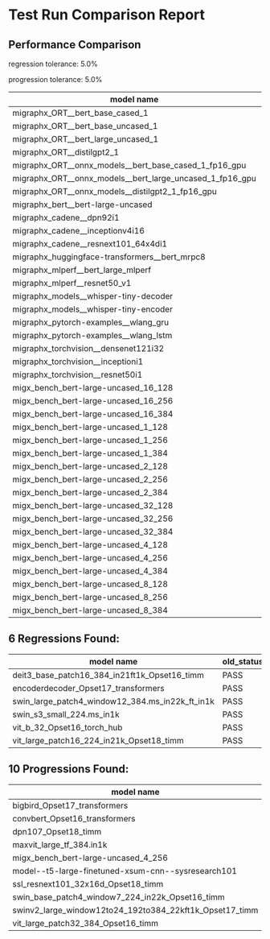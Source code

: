 # Test Run Comparison Report

## Performance Comparison

regression tolerance: 5.0%

progression tolerance: 5.0%

|model name|exit_status|analysis|old_time_ms|new_time_ms|change_ms|percent_change|
|---|---|---|---|---|---|---|
|migraphx_ORT__bert_base_cased_1|PASS|within tol|121.8692|121.9358|0.0666|0.05%|
|migraphx_ORT__bert_base_uncased_1|PASS|within tol|121.7383|125.5324|3.7942|3.12%|
|migraphx_ORT__bert_large_uncased_1|PASS|within tol|536.7106|537.7661|1.0555|0.2%|
|migraphx_ORT__distilgpt2_1|PASS|within tol|69.7221|68.7667|-0.9553|-1.37%|
|migraphx_ORT__onnx_models__bert_base_cased_1_fp16_gpu|Numerics|within tol|66.0277|66.2558|0.2281|0.35%|
|migraphx_ORT__onnx_models__bert_large_uncased_1_fp16_gpu|Numerics|within tol|340.6375|339.8115|-0.826|-0.24%|
|migraphx_ORT__onnx_models__distilgpt2_1_fp16_gpu|Numerics|within tol|35.5787|34.8631|-0.7156|-2.01%|
|migraphx_bert__bert-large-uncased|PASS|within tol|19.4107|19.2441|-0.1665|-0.86%|
|migraphx_cadene__dpn92i1|PASS|within tol|3.4798|3.6151|0.1353|3.89%|
|migraphx_cadene__inceptionv4i16|PASS|within tol|19.6348|19.6405|0.0056|0.03%|
|migraphx_cadene__resnext101_64x4di1|PASS|within tol|4.2438|4.1551|-0.0888|-2.09%|
|migraphx_huggingface-transformers__bert_mrpc8|PASS|within tol|6.9779|7.0873|0.1094|1.57%|
|migraphx_mlperf__bert_large_mlperf|PASS|within tol|25.9387|26.3917|0.453|1.75%|
|migraphx_mlperf__resnet50_v1|Numerics|within tol|14.1096|14.0806|-0.029|-0.21%|
|migraphx_models__whisper-tiny-decoder|PASS|within tol|42.2186|41.4833|-0.7353|-1.74%|
|migraphx_models__whisper-tiny-encoder|Numerics|within tol|103.717|104.7007|0.9838|0.95%|
|migraphx_pytorch-examples__wlang_gru|PASS|progression|20.989|17.6164|-3.3727|-16.07%|
|migraphx_pytorch-examples__wlang_lstm|PASS|regression|8.3046|10.0818|1.7772|21.4%|
|migraphx_torchvision__densenet121i32|PASS|within tol|13.6598|13.643|-0.0168|-0.12%|
|migraphx_torchvision__inceptioni1|PASS|within tol|3.087|3.1174|0.0304|0.98%|
|migraphx_torchvision__resnet50i1|PASS|within tol|2.0249|2.034|0.0091|0.45%|
|migx_bench_bert-large-uncased_16_128|PASS|within tol|25.4601|25.7004|0.2403|0.94%|
|migx_bench_bert-large-uncased_16_256|PASS|within tol|36.8451|37.2159|0.3708|1.01%|
|migx_bench_bert-large-uncased_16_384|Numerics|within tol|55.2278|56.6562|1.4284|2.59%|
|migx_bench_bert-large-uncased_1_128|PASS|within tol|12.5623|12.5743|0.012|0.1%|
|migx_bench_bert-large-uncased_1_256|PASS|within tol|12.7653|12.787|0.0216|0.17%|
|migx_bench_bert-large-uncased_1_384|PASS|within tol|19.2711|19.3881|0.1169|0.61%|
|migx_bench_bert-large-uncased_2_128|PASS|within tol|12.8966|12.9486|0.052|0.4%|
|migx_bench_bert-large-uncased_2_256|PASS|within tol|19.1904|19.3691|0.1788|0.93%|
|migx_bench_bert-large-uncased_2_384|PASS|within tol|19.8775|19.8283|-0.0493|-0.25%|
|migx_bench_bert-large-uncased_32_128|PASS|within tol|35.4063|34.2984|-1.108|-3.13%|
|migx_bench_bert-large-uncased_32_256|PASS|within tol|68.3744|69.6235|1.2491|1.83%|
|migx_bench_bert-large-uncased_32_384|Numerics|within tol|109.1266|111.0947|1.968|1.8%|
|migx_bench_bert-large-uncased_4_128|PASS|within tol|19.2585|19.3437|0.0852|0.44%|
|migx_bench_bert-large-uncased_4_256|PASS|within tol|19.953|20.0873|0.1343|0.67%|
|migx_bench_bert-large-uncased_4_384|PASS|within tol|23.2052|23.2947|0.0895|0.39%|
|migx_bench_bert-large-uncased_8_128|PASS|within tol|20.0995|20.6936|0.5941|2.96%|
|migx_bench_bert-large-uncased_8_256|PASS|progression|27.4514|25.9635|-1.4879|-5.42%|
|migx_bench_bert-large-uncased_8_384|PASS|within tol|32.2155|32.8103|0.5948|1.85%|

## 6 Regressions Found:

|model name|old_status|new_status|
|---|---|---|
|deit3_base_patch16_384_in21ft1k_Opset16_timm|PASS|Numerics|
|encoderdecoder_Opset17_transformers|PASS|Numerics|
|swin_large_patch4_window12_384.ms_in22k_ft_in1k|PASS|Numerics|
|swin_s3_small_224.ms_in1k|PASS|Numerics|
|vit_b_32_Opset16_torch_hub|PASS|Numerics|
|vit_large_patch16_224_in21k_Opset18_timm|PASS|Numerics|

## 10 Progressions Found:

|model name|old_status|new_status|
|---|---|---|
|bigbird_Opset17_transformers|Numerics|PASS|
|convbert_Opset16_transformers|Numerics|PASS|
|dpn107_Opset18_timm|Numerics|PASS|
|maxvit_large_tf_384.in1k|Numerics|PASS|
|migx_bench_bert-large-uncased_4_256|Numerics|PASS|
|model--t5-large-finetuned-xsum-cnn--sysresearch101|Numerics|PASS|
|ssl_resnext101_32x16d_Opset18_timm|Numerics|PASS|
|swin_base_patch4_window7_224_in22k_Opset16_timm|Numerics|PASS|
|swinv2_large_window12to24_192to384_22kft1k_Opset17_timm|Numerics|PASS|
|vit_large_patch32_384_Opset16_timm|Numerics|PASS|

